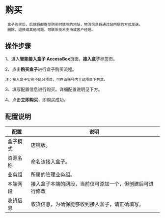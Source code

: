 

# 购买

``` 
 盒子购买后，后端将邮寄至购买时填写的地址，物流信息将通过站内信的方式发送。
 删除、退换或其他问题，可联系技术支持或客户经理。
```

## 操作步骤

1、进入**智能接入盒子 AccessBox**页面，**接入盒子**标签页。

2、点击**购买盒子**进行盒子购买流程。

    注：接入盒子实例不区分项目，可在该账号内全部项目下共享。

3、填写配置信息进行购买。详细配置说明见下方。

4、点击**立即购买**，即购买成功。

## 配置说明

| 配置   | 说明                                                           |
| ---- | ------------------------------------------------------------ |
| 盒子模式 | 店铺版。|
| 资源名称 | 命名该接入盒子。                                                     |
| 业务组  | 所属的管理业务组。                                                    |
| 本端网段 | 接入盒子本端的网段，当前仅可添加一个，但创建后可进行修改                                          |
| 收货信息 | 收货信息，为确保能够收到接入盒子，请正确填写。                                      |
